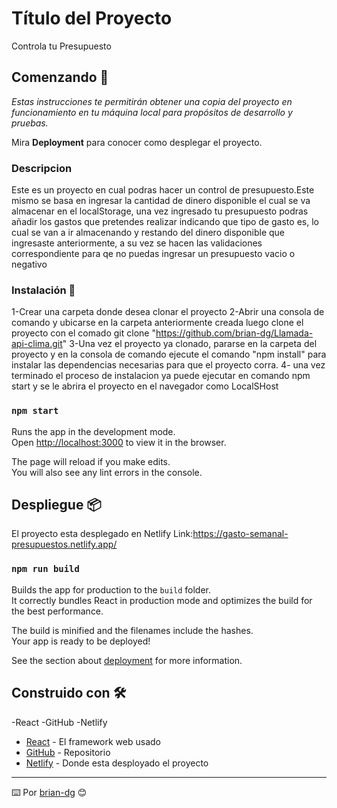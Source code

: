 # Título del Proyecto
Controla tu Presupuesto

## Comenzando 🚀

_Estas instrucciones te permitirán obtener una copia del proyecto en funcionamiento en tu máquina local para propósitos de desarrollo y pruebas._

Mira **Deployment** para conocer como desplegar el proyecto.

### Descripcion
Este es un proyecto en cual podras hacer un control de presupuesto.Este mismo se basa en ingresar la cantidad de dinero disponible el cual se va almacenar en el localStorage, una vez ingresado tu presupuesto podras añadir los gastos que pretendes realizar indicando que tipo de gasto es, lo cual se van a ir almacenando y restando del dinero disponible que ingresaste anteriormente, a su vez se hacen las validaciones correspondiente para qe no puedas ingresar un presupuesto vacio o negativo 
### Instalación 🔧
1-Crear una carpeta donde desea clonar el proyecto
2-Abrir una consola de comando y ubicarse en la carpeta anteriormente creada luego clone el proyecto con el comado git clone "https://github.com/brian-dg/Llamada-api-clima.git"
3-Una vez el proyecto ya clonado, pararse en la carpeta del proyecto y en la consola de comando ejecute el comando "npm install" para instalar las dependencias necesarias para que el proyecto corra.
4- una vez terminado el proceso de instalacion ya puede ejecutar en comando npm start y se le abrira el proyecto en el navegador como LocalSHost

### `npm start`

Runs the app in the development mode.\
Open [http://localhost:3000](http://localhost:3000) to view it in the browser.

The page will reload if you make edits.\
You will also see any lint errors in the console.

## Despliegue 📦
El proyecto esta desplegado en Netlify
Link:https://gasto-semanal-presupuestos.netlify.app/


### `npm run build`

Builds the app for production to the `build` folder.\
It correctly bundles React in production mode and optimizes the build for the best performance.

The build is minified and the filenames include the hashes.\
Your app is ready to be deployed!

See the section about [deployment](https://facebook.github.io/create-react-app/docs/deployment) for more information.


## Construido con 🛠️
-React
-GitHub
-Netlify

* [React](https://es.reactjs.org/) - El framework web usado
* [GitHub](https://github.com) - Repositorio
* [Netlify](https://www.netlify.com) - Donde esta desployado el proyecto

---
⌨️ Por [brian-dg](https://github.com/brian-dg) 😊

